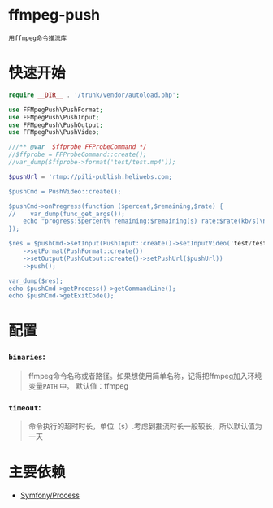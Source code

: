 # ffmpeg-push

    用ffmpeg命令推流库
    
# 快速开始

```php
require __DIR__ . '/trunk/vendor/autoload.php';

use FFMpegPush\PushFormat;
use FFMpegPush\PushInput;
use FFMpegPush\PushOutput;
use FFMpegPush\PushVideo;

///** @var  $ffprobe FFProbeCommand */
//$ffprobe = FFProbeCommand::create();
//var_dump($ffprobe->format('test/test.mp4'));

$pushUrl = 'rtmp://pili-publish.heliwebs.com;

$pushCmd = PushVideo::create();

$pushCmd->onPregress(function ($percent,$remaining,$rate) {
//    var_dump(func_get_args());
    echo "progress:$percent% remaining:$remaining(s) rate:$rate(kb/s)\n";
});

$res = $pushCmd->setInput(PushInput::create()->setInputVideo('test/test.mp4'))
    ->setFormat(PushFormat::create())
    ->setOutput(PushOutput::create()->setPushUrl($pushUrl))
    ->push();

var_dump($res);
echo $pushCmd->getProcess()->getCommandLine();
echo $pushCmd->getExitCode();

```

# 配置

### `binaries`:

> ffmpeg命令名称或者路径。如果想使用简单名称，记得把ffmpeg加入环境变量`PATH` 中。 默认值：ffmpeg

### `timeout`:

> 命令执行的超时时长，单位（s）.考虑到推流时长一般较长，所以默认值为一天


# 主要依赖

* [Symfony/Process](https://github.com/symfony/symfony/tree/master/src/Symfony/Component/Process)
